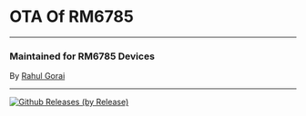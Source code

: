 # OTA Of RM6785
---------------------------------------------------------------------------------

### Maintained for RM6785 Devices

By [Rahul Gorai](https://github.com/RahulGorai0206)

---------------------------------------------------------------------------------

[![Github Releases (by Release)](https://img.shields.io/github/downloads/RahulGorai0206/RM6785/total?label=RiceDroid%20Downloads&logo=android&logoColor=%2300FF7F&style=social)](https://github.com/RahulGorai0206/RM6785/releases)
